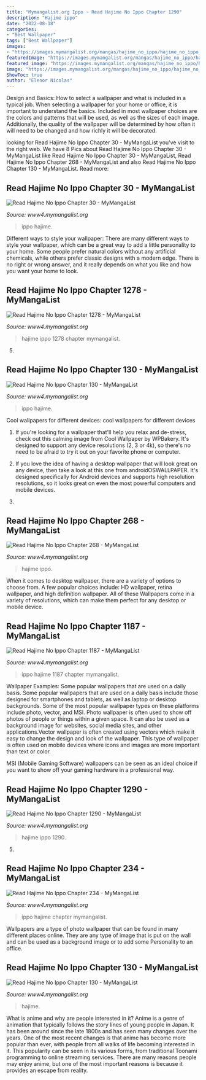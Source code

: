 ```yaml
---
title: "Mymangalist.org Ippo ~ Read Hajime No Ippo Chapter 1290"
description: "Hajime ippo"
date: "2022-08-18"
categories:
- "Best Wallpaper"
tags: ["Best Wallpaper"]
images:
- "https://images.mymangalist.org/mangas/hajime_no_ippo/hajime_no_ippo_30/hajime_no_ippo_30_18.jpg?v3"
featuredImage: "https://images.mymangalist.org/mangas/hajime_no_ippo/hajime_no_ippo_234/hajime_no_ippo_234_14.jpg?v3"
featured_image: "https://images.mymangalist.org/mangas/hajime_no_ippo/hajime_no_ippo_30/hajime_no_ippo_30_18.jpg?v3"
image: "https://images.mymangalist.org/mangas/hajime_no_ippo/hajime_no_ippo_1290/hajime_no_ippo_1290_8.jpg?v3"
ShowToc: true
author: "Elenor Nicolas"
---
```



Design and Basics: How to select a wallpaper and what is included in a typical job.
When selecting a wallpaper for your home or office, it is important to understand the basics. Included in most wallpaper choices are the colors and patterns that will be used, as well as the sizes of each image. Additionally, the quality of the wallpaper will be determined by how often it will need to be changed and how richly it will be decorated.

	

		
looking for Read Hajime No Ippo Chapter 30 - MyMangaList you've visit to the right web. We have 8 Pics about Read Hajime No Ippo Chapter 30 - MyMangaList like Read Hajime No Ippo Chapter 30 - MyMangaList, Read Hajime No Ippo Chapter 268 - MyMangaList and also Read Hajime No Ippo Chapter 130 - MyMangaList. Read more:
		
    
## Read Hajime No Ippo Chapter 30 - MyMangaList

<img loading=lazy src="https://images.mymangalist.org/mangas/hajime_no_ippo/hajime_no_ippo_30/hajime_no_ippo_30_18.jpg?v3" onerror="this.onerror=null;this.src='https://tse2.mm.bing.net/th?id=OIP.klQ-aoke5la9w-na1qkgPAHaLd&amp;pid=15.1';" alt="Read Hajime No Ippo Chapter 30 - MyMangaList">

_Source: www4.mymangalist.org_

>ippo hajime. 

	

Different ways to style your wallpaper:
There are many different ways to style your wallpaper, which can be a great way to add a little personality to your home. Some people prefer natural colors without any artificial chemicals, while others prefer classic designs with a modern edge. There is no right or wrong answer, and it really depends on what you like and how you want your home to look.

    
## Read Hajime No Ippo Chapter 1278 - MyMangaList

<img loading=lazy src="https://images.mymangalist.org/mangas/hajime_no_ippo/hajime_no_ippo_1278/hajime_no_ippo_1278_2.jpg?v3" onerror="this.onerror=null;this.src='https://tse3.mm.bing.net/th?id=OIP.f_N7y4oizgwWjhnfr20H7QHaKu&amp;pid=15.1';" alt="Read Hajime No Ippo Chapter 1278 - MyMangaList">

_Source: www4.mymangalist.org_

>hajime ippo 1278 chapter mymangalist. 

	

5.

    
## Read Hajime No Ippo Chapter 130 - MyMangaList

<img loading=lazy src="https://images.mymangalist.org/mangas/hajime_no_ippo/hajime_no_ippo_130/hajime_no_ippo_130_13.jpg?v3" onerror="this.onerror=null;this.src='https://tse4.mm.bing.net/th?id=OIP.cQNNt81MTPYe_rneqslaoAHaLi&amp;pid=15.1';" alt="Read Hajime No Ippo Chapter 130 - MyMangaList">

_Source: www4.mymangalist.org_

>ippo hajime. 

	

Cool wallpapers for different devices:
cool wallpapers for different devices 

1. If you're looking for a wallpaper that'll help you relax and de-stress, check out this calming image from Cool Wallpaper by WPBakery. It's designed to support any device resolutions (2, 3 or 4k), so there's no need to be afraid to try it out on your favorite phone or computer.

2. If you love the idea of having a desktop wallpaper that will look great on any device, then take a look at this one from androidOSWALLPAPER. It's designed specifically for Android devices and supports high resolution resolutions, so it looks great on even the most powerful computers and mobile devices.

3.

    
## Read Hajime No Ippo Chapter 268 - MyMangaList

<img loading=lazy src="https://images.mymangalist.org/mangas/hajime_no_ippo/hajime_no_ippo_268/hajime_no_ippo_268_8.jpg?v3" onerror="this.onerror=null;this.src='https://tse4.mm.bing.net/th?id=OIP.MaSc5B_y2u8Jkn9RxJ5JDQHaLf&amp;pid=15.1';" alt="Read Hajime No Ippo Chapter 268 - MyMangaList">

_Source: www4.mymangalist.org_

>hajime ippo. 

	

When it comes to desktop wallpaper, there are a variety of options to choose from. A few popular choices include: HD wallpaper, retina wallpaper, and high definition wallpaper. All of these Wallpapers come in a variety of resolutions, which can make them perfect for any desktop or mobile device. 

    
## Read Hajime No Ippo Chapter 1187 - MyMangaList

<img loading=lazy src="https://images.mymangalist.org/mangas/hajime_no_ippo/hajime_no_ippo_1187/hajime_no_ippo_1187_11.jpg?v3" onerror="this.onerror=null;this.src='https://tse1.mm.bing.net/th?id=OIP.elBnWSOS77WyxhLyVUILtAHaFW&amp;pid=15.1';" alt="Read Hajime No Ippo Chapter 1187 - MyMangaList">

_Source: www4.mymangalist.org_

>ippo hajime 1187 chapter mymangalist. 

	

Wallpaper Examples: Some popular wallpapers that are used on a daily basis.
Some popular wallpapers that are used on a daily basis include those designed for smartphones and tablets, as well as laptop or desktop backgrounds. Some of the most popular wallpaper types on these platforms include photo, vector, and MSI. 
Photo wallpaper is often used to show off photos of people or things within a given space. It can also be used as a background image for websites, social media sites, and other applications.Vector wallpaper is often created using vectors which make it easy to change the design and look of the wallpaper. This type of wallpaper is often used on mobile devices where icons and images are more important than text or color. 

MSI (Mobile Gaming Software) wallpapers can be seen as an ideal choice if you want to show off your gaming hardware in a professional way.

    
## Read Hajime No Ippo Chapter 1290 - MyMangaList

<img loading=lazy src="https://images.mymangalist.org/mangas/hajime_no_ippo/hajime_no_ippo_1290/hajime_no_ippo_1290_8.jpg?v3" onerror="this.onerror=null;this.src='https://tse4.mm.bing.net/th?id=OIP.pLbkqwCPNW91UErh4xJB4QHaKw&amp;pid=15.1';" alt="Read Hajime No Ippo Chapter 1290 - MyMangaList">

_Source: www4.mymangalist.org_

>hajime ippo 1290. 

	

5.

    
## Read Hajime No Ippo Chapter 234 - MyMangaList

<img loading=lazy src="https://images.mymangalist.org/mangas/hajime_no_ippo/hajime_no_ippo_234/hajime_no_ippo_234_14.jpg?v3" onerror="this.onerror=null;this.src='https://tse4.mm.bing.net/th?id=OIP.VvZXNb1BADQ_5iobiYe5mwHaLb&amp;pid=15.1';" alt="Read Hajime No Ippo Chapter 234 - MyMangaList">

_Source: www4.mymangalist.org_

>ippo hajime chapter mymangalist. 

	



Wallpapers are a type of photo wallpaper that can be found in many different places online. They are any type of image that is put on the wall and can be used as a background image or to add some Personality to an office.

    
## Read Hajime No Ippo Chapter 130 - MyMangaList

<img loading=lazy src="https://images.mymangalist.org/mangas/hajime_no_ippo/hajime_no_ippo_130/hajime_no_ippo_130_3.jpg?v3" onerror="this.onerror=null;this.src='https://tse1.mm.bing.net/th?id=OIP.ev2l3_qqJ2zbnrClg1PLcwDAEs&amp;pid=15.1';" alt="Read Hajime No Ippo Chapter 130 - MyMangaList">

_Source: www4.mymangalist.org_

>hajime. 

	

What is anime and why are people interested in it?
Anime is a genre of animation that typically follows the story lines of young people in Japan. It has been around since the late 1800s and has seen many changes over the years. One of the most recent changes is that anime has become more popular than ever, with people from all walks of life becoming interested in it. This popularity can be seen in its various forms, from traditional Toonami programming to online streaming services. There are many reasons people may enjoy anime, but one of the most important reasons is because it provides an escape from reality.

